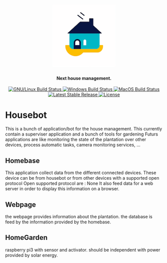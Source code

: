 <div align="center">
  <p>
    <h1>
      <a href="https://github.com/Dalmais/Housebot">
        <img src="images/general/homebot_200.png" alt="Homebot" />
      </a>
    </h1>
    <h4>Next house management.</h4>
  </p>
  <p>
    <a href="https://github.com/Dalmais/Housebot/actions?query=workflow%3APackaging%28Linux%29">
      <img src="https://img.shields.io/github/actions/workflow/status/Dalmais/Housebot/Linux-pack.yml?branch=master&label=gnu%2Flinux" alt="GNU/Linux Build Status" />
    </a>
    <a href="https://github.com/Dalmais/Housebot/actions?query=workflow%3APackaging%28Windows%29">
      <img src="https://img.shields.io/github/actions/workflow/status/Dalmais/Housebot/Windows-pack.yml?branch=master&label=windows" alt="Windows Build Status" />
    </a>
    <a href="https://github.com/Dalmais/Housebot/actions?query=workflow%3APackaging%28MacOS%29">
      <img src="https://img.shields.io/github/actions/workflow/status/Dalmais/Housebot/MacOS-pack.yml?branch=master&label=macos" alt="MacOS Build Status" />
    </a>
    <a href="https://github.com/Dalmais/Housebot/releases">
      <img src="https://img.shields.io/github/release/Dalmais/Housebot.svg" alt="Latest Stable Release" />
    </a>
    <a href="https://github.com/Dalmais/Housebot/blob/master/LICENSE">
      <img src="https://img.shields.io/github/license/Dalmais/Housebot.svg" alt="License" />
    </a>
  </p>
</div>

# Housebot
This is a bunch of application/bot for the house management.
This currently contain a superviser application and a bunch of tools for gardening
Futurs applications are like monitoring the state of the plantation over other devices, process automatic tasks, camera monitoring services, ...

## Homebase
This application collect data from the different connected devices. 
These device can be from housebot or from other devices with a supported open protocol
Open supported protocol are : None
It also feed data for a web server in order to display this information on a browser.

## Webpage
the webpage provides information about the plantation. the database is feed by the information provided by the homebase.

## HomeGarden
raspberry pi3 with sensor and activator. should be independent with power provided by solar energy.
